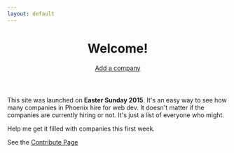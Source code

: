 ```yaml
---
layout: default
---
```


<header class="content-header">
    <h1>Welcome!</h1>
    <div class="actions">
        <a href="/add-company" class="button add-company">Add a company</a>
    </div>
</header>

This site was launched on **Easter Sunday 2015**. It's an easy way to see how many companies in Phoenix hire for web dev. It doesn't matter if the companies are currently hiring or not. It's just a list of everyone who might.

Help me get it filled with companies this first week.

See the [Contribute Page](https://github.com/bradwestfall/webdevphoenix/blob/master/contribute.md)